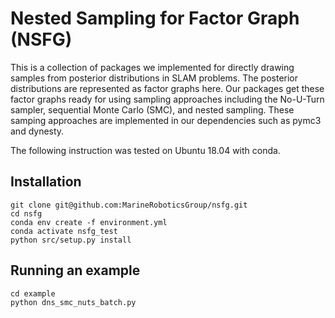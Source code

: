 # Nested Sampling for Factor Graph (NSFG)
This is a collection of packages we implemented for directly drawing samples from posterior distributions in SLAM problems. The posterior distributions are represented as factor graphs here. Our packages get these factor graphs ready for using sampling approaches including the No-U-Turn sampler, sequential Monte Carlo (SMC), and nested sampling. These samping approaches are implemented in our dependencies such as pymc3 and dynesty.

The following instruction was tested on Ubuntu 18.04 with conda.

## Installation
```
git clone git@github.com:MarineRoboticsGroup/nsfg.git
cd nsfg
conda env create -f environment.yml
conda activate nsfg_test
python src/setup.py install
```

## Running an example
```
cd example
python dns_smc_nuts_batch.py
```
